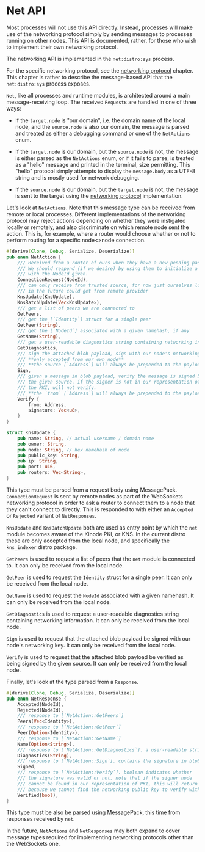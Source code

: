 # Net API

Most processes will not use this API directly.
Instead, processes will make use of the networking protocol simply by sending messages to processes running on other nodes.
This API is documented, rather, for those who wish to implement their own networking protocol.

The networking API is implemented in the `net:distro:sys` process.

For the specific networking protocol, see the [networking protocol](../networking_protocol.md) chapter.
This chapter is rather to describe the message-based API that the `net:distro:sys` process exposes.

`Net`, like all processes and runtime modules, is architected around a main message-receiving loop.
The received `Request`s are handled in one of three ways:

- If the `target.node` is "our domain", i.e. the domain name of the local node, and the `source.node` is also our domain, the message is parsed and treated as either a debugging command or one of the `NetActions` enum.

- If the `target.node` is our domain, but the `source.node` is not, the message is either parsed as the `NetActions` enum, or if it fails to parse, is treated as a "hello" message and printed in the terminal, size permitting. This "hello" protocol simply attempts to display the `message.body` as a UTF-8 string and is mostly used for network debugging.

- If the `source.node` is our domain, but the `target.node` is not, the message is sent to the target using the [networking protocol](../networking_protocol.md) implementation.

Let's look at `NetActions`. Note that this message type can be received from remote or local processes.
Different implementations of the networking protocol may reject actions depending on whether they were instigated locally or remotely, and also discriminate on which remote node sent the action.
This is, for example, where a router would choose whether or not to perform routing for a specific node<>node connection.

```rust
#[derive(Clone, Debug, Serialize, Deserialize)]
pub enum NetAction {
    /// Received from a router of ours when they have a new pending passthrough for us.
    /// We should respond (if we desire) by using them to initialize a routed connection
    /// with the NodeId given.
    ConnectionRequest(NodeId),
    /// can only receive from trusted source, for now just ourselves locally,
    /// in the future could get from remote provider
    KnsUpdate(KnsUpdate),
    KnsBatchUpdate(Vec<KnsUpdate>),
    /// get a list of peers we are connected to
    GetPeers,
    /// get the [`Identity`] struct for a single peer
    GetPeer(String),
    /// get the [`NodeId`] associated with a given namehash, if any
    GetName(String),
    /// get a user-readable diagnostics string containing networking inforamtion
    GetDiagnostics,
    /// sign the attached blob payload, sign with our node's networking key.
    /// **only accepted from our own node**
    /// **the source [`Address`] will always be prepended to the payload**
    Sign,
    /// given a message in blob payload, verify the message is signed by
    /// the given source. if the signer is not in our representation of
    /// the PKI, will not verify.
    /// **the `from` [`Address`] will always be prepended to the payload**
    Verify {
        from: Address,
        signature: Vec<u8>,
    }
}

struct KnsUpdate {
    pub name: String, // actual username / domain name
    pub owner: String,
    pub node: String, // hex namehash of node
    pub public_key: String,
    pub ip: String,
    pub port: u16,
    pub routers: Vec<String>,
}
```

This type must be parsed from a request body using MessagePack.
`ConnectionRequest` is sent by remote nodes as part of the WebSockets networking protocol in order to ask a router to connect them to a node that they can't connect to directly.
This is responded to with either an `Accepted` or `Rejected` variant of `NetResponses`.

`KnsUpdate` and `KnsBatchUpdate` both are used as entry point by which the `net` module becomes aware of the Kinode PKI, or KNS.
In the current distro these are only accepted from the local node, and specifically the `kns_indexer` distro package.

`GetPeers` is used to request a list of peers that the `net` module is connected to. It can only be received from the local node.

`GetPeer` is used to request the `Identity` struct for a single peer. It can only be received from the local node.

`GetName` is used to request the `NodeId` associated with a given namehash. It can only be received from the local node.

`GetDiagnostics` is used to request a user-readable diagnostics string containing networking information. It can only be received from the local node.

`Sign` is used to request that the attached blob payload be signed with our node's networking key. It can only be received from the local node.

`Verify` is used to request that the attached blob payload be verified as being signed by the given source. It can only be received from the local node.


Finally, let's look at the type parsed from a `Response`.

```rust
#[derive(Clone, Debug, Serialize, Deserialize)]
pub enum NetResponse {
    Accepted(NodeId),
    Rejected(NodeId),
    /// response to [`NetAction::GetPeers`]
    Peers(Vec<Identity>),
    /// response to [`NetAction::GetPeer`]
    Peer(Option<Identity>),
    /// response to [`NetAction::GetName`]
    Name(Option<String>),
    /// response to [`NetAction::GetDiagnostics`]. a user-readable string.
    Diagnostics(String),
    /// response to [`NetAction::Sign`]. contains the signature in blob
    Signed,
    /// response to [`NetAction::Verify`]. boolean indicates whether
    /// the signature was valid or not. note that if the signer node
    /// cannot be found in our representation of PKI, this will return false,
    /// because we cannot find the networking public key to verify with.
    Verified(bool),
}
```

This type must be also be parsed using MessagePack, this time from responses received by `net`.

In the future, `NetActions` and `NetResponses` may both expand to cover message types required for implementing networking protocols other than the WebSockets one.
